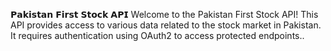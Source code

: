 
𝗣𝗮𝗸𝗶𝘀𝘁𝗮𝗻 𝗙𝗶𝗿𝘀𝘁 𝗦𝘁𝗼𝗰𝗸 𝗔𝗣𝗜
Welcome to the Pakistan First Stock API! This API provides access to various data related to the stock market in Pakistan. It requires authentication using OAuth2 to access protected endpoints..




